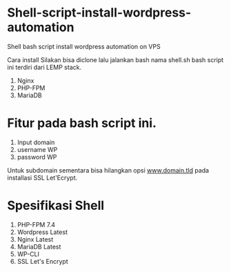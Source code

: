 # Shell-script-install-wordpress-automation
Shell bash script install wordpress automation on VPS

Cara install 
Silakan bisa diclone lalu jalankan bash nama shell.sh
bash script ini terdiri dari LEMP stack.
1. Nginx
2. PHP-FPM
3. MariaDB

# Fitur pada bash script ini.
1. Input domain
2. username WP
3. password WP

Untuk subdomain sementara bisa hilangkan opsi www.domain.tld pada installasi SSL Let'Ecrypt.
# Spesifikasi Shell
1. PHP-FPM 7.4
2. Wordpress Latest
3. Nginx Latest
4. MariaDB Latest
5. WP-CLI
6. SSL Let's Encrypt

